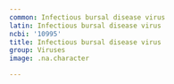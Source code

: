 ```yaml
---
common: Infectious bursal disease virus
latin: Infectious bursal disease virus
ncbi: '10995'
title: Infectious bursal disease virus
group: Viruses
image: .na.character

---
```

